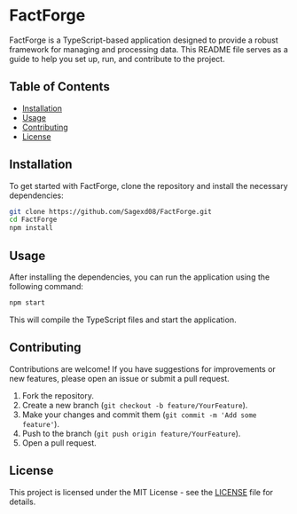 # FactForge

FactForge is a TypeScript-based application designed to provide a robust framework for managing and processing data. This README file serves as a guide to help you set up, run, and contribute to the project.

## Table of Contents
- [Installation](#installation)
- [Usage](#usage)
- [Contributing](#contributing)
- [License](#license)

## Installation

To get started with FactForge, clone the repository and install the necessary dependencies:

```bash
git clone https://github.com/Sagexd08/FactForge.git
cd FactForge
npm install
```

## Usage

After installing the dependencies, you can run the application using the following command:

```bash
npm start
```

This will compile the TypeScript files and start the application.

## Contributing

Contributions are welcome! If you have suggestions for improvements or new features, please open an issue or submit a pull request.

1. Fork the repository.
2. Create a new branch (`git checkout -b feature/YourFeature`).
3. Make your changes and commit them (`git commit -m 'Add some feature'`).
4. Push to the branch (`git push origin feature/YourFeature`).
5. Open a pull request.

## License

This project is licensed under the MIT License - see the [LICENSE](LICENSE) file for details.